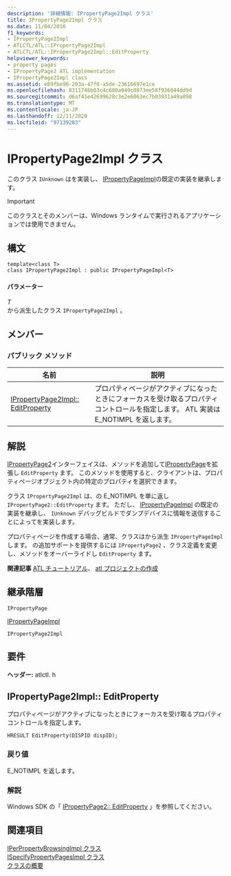 ```yaml
---
description: '詳細情報: IPropertyPage2Impl クラス'
title: IPropertyPage2Impl クラス
ms.date: 11/04/2016
f1_keywords:
- IPropertyPage2Impl
- ATLCTL/ATL::IPropertyPage2Impl
- ATLCTL/ATL::IPropertyPage2Impl::EditProperty
helpviewer_keywords:
- property pages
- IPropertyPage2 ATL implementation
- IPropertyPage2Impl class
ms.assetid: e89fbe90-203a-47f0-a5de-23616697e1ce
ms.openlocfilehash: 8311746b03c4c680a040c0873ee58f936044dd9d
ms.sourcegitcommit: d6af41e42699628c3e2e6063ec7b03931a49a098
ms.translationtype: MT
ms.contentlocale: ja-JP
ms.lasthandoff: 12/11/2020
ms.locfileid: "97139283"
---
```

# <a name="ipropertypage2impl-class"></a>IPropertyPage2Impl クラス

このクラス `IUnknown` はを実装し、 [IPropertyPageImpl](../../atl/reference/ipropertypageimpl-class.md)の既定の実装を継承します。

> [!IMPORTANT]
> このクラスとそのメンバーは、Windows ランタイムで実行されるアプリケーションでは使用できません。

## <a name="syntax"></a>構文

```
template<class T>
class IPropertyPage2Impl : public IPropertyPageImpl<T>
```

#### <a name="parameters"></a>パラメーター

*T*<br/>
から派生したクラス `IPropertyPage2Impl` 。

## <a name="members"></a>メンバー

### <a name="public-methods"></a>パブリック メソッド

|名前|説明|
|----------|-----------------|
|[IPropertyPage2Impl:: EditProperty](#editproperty)|プロパティページがアクティブになったときにフォーカスを受け取るプロパティコントロールを指定します。 ATL 実装は E_NOTIMPL を返します。|

## <a name="remarks"></a>解説

[IPropertyPage2](/windows/win32/api/ocidl/nn-ocidl-ipropertypage2)インターフェイスは、メソッドを追加して[IPropertyPage](/windows/win32/api/ocidl/nn-ocidl-ipropertypage)を拡張し `EditProperty` ます。 このメソッドを使用すると、クライアントは、プロパティページオブジェクト内の特定のプロパティを選択できます。

クラス `IPropertyPage2Impl` は、の E_NOTIMPL を単に返し `IPropertyPage2::EditProperty` ます。 ただし、 [IPropertyPageImpl](../../atl/reference/ipropertypageimpl-class.md) の既定の実装を継承し、 `IUnknown` デバッグビルドでダンプデバイスに情報を送信することによってを実装します。

プロパティページを作成する場合、通常、クラスはから派生 `IPropertyPageImpl` します。 の追加サポートを提供するには `IPropertyPage2` 、クラス定義を変更し、メソッドをオーバーライドし `EditProperty` ます。

**関連記事** [ATL チュートリアル](../../atl/active-template-library-atl-tutorial.md)、 [atl プロジェクトの作成](../../atl/reference/creating-an-atl-project.md)

## <a name="inheritance-hierarchy"></a>継承階層

`IPropertyPage`

[IPropertyPageImpl](../../atl/reference/ipropertypageimpl-class.md)

`IPropertyPage2Impl`

## <a name="requirements"></a>要件

**ヘッダー:** atlctl. h

## <a name="ipropertypage2impleditproperty"></a><a name="editproperty"></a> IPropertyPage2Impl:: EditProperty

プロパティページがアクティブになったときにフォーカスを受け取るプロパティコントロールを指定します。

```
HRESULT EditProperty(DISPID dispID);
```

### <a name="return-value"></a>戻り値

E_NOTIMPL を返します。

### <a name="remarks"></a>解説

Windows SDK の「 [IPropertyPage2:: EditProperty](/windows/win32/api/ocidl/nf-ocidl-ipropertypage2-editproperty) 」を参照してください。

## <a name="see-also"></a>関連項目

[IPerPropertyBrowsingImpl クラス](../../atl/reference/iperpropertybrowsingimpl-class.md)<br/>
[ISpecifyPropertyPagesImpl クラス](../../atl/reference/ispecifypropertypagesimpl-class.md)<br/>
[クラスの概要](../../atl/atl-class-overview.md)
